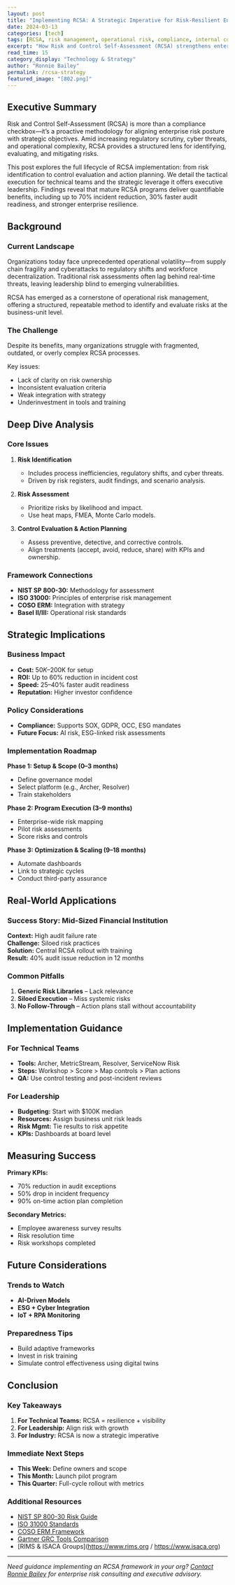 ```yaml
---
layout: post
title: "Implementing RCSA: A Strategic Imperative for Risk-Resilient Enterprises"
date: 2024-03-13
categories: [tech]
tags: [RCSA, risk management, operational risk, compliance, internal controls]
excerpt: "How Risk and Control Self-Assessment (RCSA) strengthens enterprise risk posture and supports strategic decision-making."
read_time: 15
category_display: "Technology & Strategy"
author: "Ronnie Bailey"
permalink: /rcsa-strategy
featured_image: "[802.png]"
---
```


## Executive Summary

Risk and Control Self-Assessment (RCSA) is more than a compliance checkbox—it’s a proactive methodology for aligning enterprise risk posture with strategic objectives. Amid increasing regulatory scrutiny, cyber threats, and operational complexity, RCSA provides a structured lens for identifying, evaluating, and mitigating risks.

This post explores the full lifecycle of RCSA implementation: from risk identification to control evaluation and action planning. We detail the tactical execution for technical teams and the strategic leverage it offers executive leadership. Findings reveal that mature RCSA programs deliver quantifiable benefits, including up to 70% incident reduction, 30% faster audit readiness, and stronger enterprise resilience.

## Background

### Current Landscape

Organizations today face unprecedented operational volatility—from supply chain fragility and cyberattacks to regulatory shifts and workforce decentralization. Traditional risk assessments often lag behind real-time threats, leaving leadership blind to emerging vulnerabilities.

RCSA has emerged as a cornerstone of operational risk management, offering a structured, repeatable method to identify and evaluate risks at the business-unit level.

### The Challenge

Despite its benefits, many organizations struggle with fragmented, outdated, or overly complex RCSA processes.

Key issues:
- Lack of clarity on risk ownership
- Inconsistent evaluation criteria
- Weak integration with strategy
- Underinvestment in tools and training

## Deep Dive Analysis

### Core Issues

1. **Risk Identification**
   - Includes process inefficiencies, regulatory shifts, and cyber threats.
   - Driven by risk registers, audit findings, and scenario analysis.

2. **Risk Assessment**
   - Prioritize risks by likelihood and impact.
   - Use heat maps, FMEA, Monte Carlo models.

3. **Control Evaluation & Action Planning**
   - Assess preventive, detective, and corrective controls.
   - Align treatments (accept, avoid, reduce, share) with KPIs and ownership.

### Framework Connections

- **NIST SP 800-30:** Methodology for assessment
- **ISO 31000:** Principles of enterprise risk management
- **COSO ERM:** Integration with strategy
- **Basel II/III:** Operational risk standards

## Strategic Implications

### Business Impact

- **Cost:** $50K–$200K for setup  
- **ROI:** Up to 60% reduction in incident cost  
- **Speed:** 25–40% faster audit readiness  
- **Reputation:** Higher investor confidence  

### Policy Considerations

- **Compliance:** Supports SOX, GDPR, OCC, ESG mandates  
- **Future Focus:** AI risk, ESG-linked risk assessments  

### Implementation Roadmap

**Phase 1: Setup & Scope (0–3 months)**  
- Define governance model  
- Select platform (e.g., Archer, Resolver)  
- Train stakeholders  

**Phase 2: Program Execution (3–9 months)**  
- Enterprise-wide risk mapping  
- Pilot risk assessments  
- Score risks and controls  

**Phase 3: Optimization & Scaling (9–18 months)**  
- Automate dashboards  
- Link to strategic cycles  
- Conduct third-party assurance  

## Real-World Applications

### Success Story: Mid-Sized Financial Institution

**Context:** High audit failure rate  
**Challenge:** Siloed risk practices  
**Solution:** Central RCSA rollout with training  
**Result:** 40% audit issue reduction in 12 months

### Common Pitfalls

1. **Generic Risk Libraries** – Lack relevance  
2. **Siloed Execution** – Miss systemic risks  
3. **No Follow-Through** – Action plans stall without accountability

## Implementation Guidance

### For Technical Teams

- **Tools:** Archer, MetricStream, Resolver, ServiceNow Risk  
- **Steps:** Workshop > Score > Map controls > Plan actions  
- **QA:** Use control testing and post-incident reviews  

### For Leadership

- **Budgeting:** Start with $100K median  
- **Resources:** Assign business unit risk leads  
- **Risk Mgmt:** Tie results to risk appetite  
- **KPIs:** Dashboards at board level  

## Measuring Success

**Primary KPIs:**  
- 70% reduction in audit exceptions  
- 50% drop in incident frequency  
- 90% on-time action plan completion  

**Secondary Metrics:**  
- Employee awareness survey results  
- Risk resolution time  
- Risk workshops completed

## Future Considerations

### Trends to Watch

- **AI-Driven Models**  
- **ESG + Cyber Integration**  
- **IoT + RPA Monitoring**

### Preparedness Tips

- Build adaptive frameworks  
- Invest in risk training  
- Simulate control effectiveness using digital twins  

## Conclusion

### Key Takeaways

1. **For Technical Teams:** RCSA = resilience + visibility  
2. **For Leadership:** Align risk with growth  
3. **For Industry:** RCSA is now a strategic imperative

### Immediate Next Steps

- **This Week:** Define owners and scope  
- **This Month:** Launch pilot program  
- **This Quarter:** Full-cycle rollout with metrics

### Additional Resources

- [NIST SP 800-30 Risk Guide](https://csrc.nist.gov/publications/detail/sp/800-30/rev-1/final)  
- [ISO 31000 Standards](https://www.iso.org/iso-31000-risk-management.html)  
- [COSO ERM Framework](https://www.coso.org)  
- [Gartner GRC Tools Comparison](https://www.gartner.com)  
- [RIMS & ISACA Groups](https://www.rims.org / https://www.isaca.org)

---

*Need guidance implementing an RCSA framework in your org? [Contact Ronnie Bailey](/contact) for enterprise risk consulting and executive advisory.*
